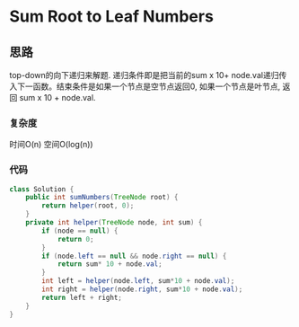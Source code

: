# Sum Root to Leaf Numbers
## 思路
top-down的向下递归来解题.
递归条件即是把当前的sum x 10+ node.val递归传入下一函数。结束条件是如果一个节点是空节点返回0, 如果一个节点是叶节点, 返回 sum x 10 + node.val.
### 复杂度
时间O(n) 空间O(log(n))

### 代码
```java
class Solution {
    public int sumNumbers(TreeNode root) {
        return helper(root, 0);
    }
    private int helper(TreeNode node, int sum) {
        if (node == null) {
            return 0;
        }
        if (node.left == null && node.right == null) {
            return sum* 10 + node.val;
        }
        int left = helper(node.left, sum*10 + node.val);
        int right = helper(node.right, sum*10 + node.val);
        return left + right;
    }
}
```